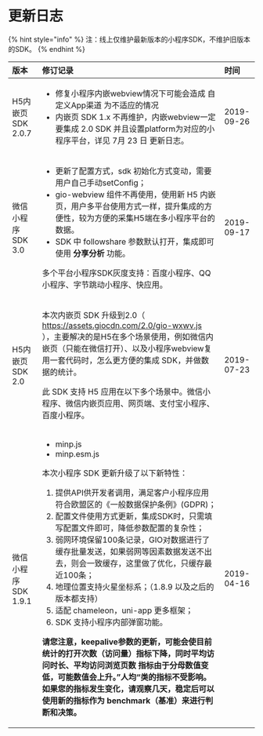 # 更新日志

{% hint style="info" %}
注：线上仅维护最新版本的小程序SDK，不维护旧版本的SDK。
{% endhint %}

<table>
  <thead>
    <tr>
      <th style="text-align:left">&#x7248;&#x672C;</th>
      <th style="text-align:left">&#x4FEE;&#x8BA2;&#x8BB0;&#x5F55;</th>
      <th style="text-align:left">&#x65F6;&#x95F4;</th>
    </tr>
  </thead>
  <tbody>
    <tr>
      <td style="text-align:left">H5&#x5185;&#x5D4C;&#x9875;SDK 2.0.7</td>
      <td style="text-align:left">
        <p></p>
        <ul>
          <li>&#x4FEE;&#x590D;&#x5C0F;&#x7A0B;&#x5E8F;&#x5185;&#x5D4C;webview&#x60C5;&#x51B5;&#x4E0B;&#x53EF;&#x80FD;&#x4F1A;&#x9020;&#x6210;
            &#x81EA;&#x5B9A;&#x4E49;App&#x6E20;&#x9053; &#x4E3A;&#x4E0D;&#x9002;&#x5E94;&#x7684;&#x60C5;&#x51B5;</li>
          <li>&#x5185;&#x5D4C;&#x9875; SDK 1.x &#x4E0D;&#x518D;&#x7EF4;&#x62A4;&#xFF0C;&#x5185;&#x5D4C;webview&#x4E00;&#x5B9A;&#x8981;&#x96C6;&#x6210;
            2.0 SDK &#x5E76;&#x4E14;&#x8BBE;&#x7F6E;platform&#x4E3A;&#x5BF9;&#x5E94;&#x7684;&#x5C0F;&#x7A0B;&#x5E8F;&#x5E73;&#x53F0;&#xFF0C;&#x8BE6;&#x89C1;
            7&#x6708; 23 &#x65E5; &#x66F4;&#x65B0;&#x65E5;&#x5FD7;&#x3002;</li>
        </ul>
      </td>
      <td style="text-align:left">2019-09-26</td>
    </tr>
    <tr>
      <td style="text-align:left">&#x5FAE;&#x4FE1;&#x5C0F;&#x7A0B;&#x5E8F;SDK 3.0</td>
      <td style="text-align:left">
        <p></p>
        <ul>
          <li>&#x66F4;&#x65B0;&#x4E86;&#x914D;&#x7F6E;&#x65B9;&#x5F0F;&#xFF0C;sdk &#x521D;&#x59CB;&#x5316;&#x65B9;&#x5F0F;&#x53D8;&#x52A8;&#xFF0C;&#x9700;&#x8981;&#x7528;&#x6237;&#x81EA;&#x5DF1;&#x624B;&#x52A8;setConfig&#xFF1B;</li>
          <li>gio-webview &#x7EC4;&#x4EF6;&#x4E0D;&#x518D;&#x4F7F;&#x7528;&#xFF0C;&#x4F7F;&#x7528;&#x65B0;
            H5 &#x5185;&#x5D4C;&#x9875;&#xFF0C;&#x7528;&#x6237;&#x591A;&#x5E73;&#x53F0;&#x4F7F;&#x7528;&#x65B9;&#x5F0F;&#x4E00;&#x6837;&#xFF0C;&#x63D0;&#x5347;&#x96C6;&#x6210;&#x7684;&#x65B9;&#x4FBF;&#x6027;&#xFF0C;&#x8F83;&#x4E3A;&#x65B9;&#x4FBF;&#x7684;&#x91C7;&#x96C6;H5&#x7AEF;&#x5728;&#x591A;&#x5C0F;&#x7A0B;&#x5E8F;&#x5E73;&#x53F0;&#x7684;&#x6570;&#x636E;&#x3002;</li>
          <li>SDK &#x4E2D; followshare &#x53C2;&#x6570;&#x9ED8;&#x8BA4;&#x6253;&#x5F00;&#xFF0C;&#x96C6;&#x6210;&#x5373;&#x53EF;&#x4F7F;&#x7528; <b>&#x5206;&#x4EAB;&#x5206;&#x6790;</b> &#x529F;&#x80FD;&#x3002;</li>
        </ul>
        <p>&#x591A;&#x4E2A;&#x5E73;&#x53F0;&#x5C0F;&#x7A0B;&#x5E8F;SDK&#x7070;&#x5EA6;&#x652F;&#x6301;&#xFF1A;&#x767E;&#x5EA6;&#x5C0F;&#x7A0B;&#x5E8F;&#x3001;QQ&#x5C0F;&#x7A0B;&#x5E8F;&#x3001;&#x5B57;&#x8282;&#x8DF3;&#x52A8;&#x5C0F;&#x7A0B;&#x5E8F;&#x3001;&#x5FEB;&#x5E94;&#x7528;&#x3002;</p>
      </td>
      <td style="text-align:left">2019-09-17</td>
    </tr>
    <tr>
      <td style="text-align:left">H5&#x5185;&#x5D4C;&#x9875;SDK 2.0</td>
      <td style="text-align:left">
        <p>&#x672C;&#x6B21;&#x5185;&#x5D4C;&#x9875; SDK &#x5347;&#x7EA7;&#x5230;2.0&#xFF08;
          <a
          href="https://assets.giocdn.com/2.0/gio-wxwv.js
">https://assets.giocdn.com/2.0/gio-wxwv.js
            <br />
            </a>&#xFF09;&#xFF0C;&#x4E3B;&#x8981;&#x89E3;&#x51B3;&#x7684;&#x662F;H5&#x5728;&#x591A;&#x4E2A;&#x573A;&#x666F;&#x4F7F;&#x7528;&#xFF0C;&#x4F8B;&#x5982;&#x5FAE;&#x4FE1;&#x5185;&#x5D4C;&#x9875;&#xFF08;&#x53EA;&#x80FD;&#x5728;&#x5FAE;&#x4FE1;&#x6253;&#x5F00;&#xFF09;&#x3001;&#x4EE5;&#x53CA;&#x5C0F;&#x7A0B;&#x5E8F;webview&#x590D;&#x7528;&#x4E00;&#x5957;&#x4EE3;&#x7801;&#x65F6;&#xFF0C;&#x600E;&#x4E48;&#x66F4;&#x65B9;&#x4FBF;&#x7684;&#x96C6;&#x6210;
            SDK&#xFF0C;&#x5E76;&#x505A;&#x6570;&#x636E;&#x7684;&#x7EDF;&#x8BA1;&#x3002;</p>
        <p>&#x6B64; SDK &#x652F;&#x6301; H5 &#x5E94;&#x7528;&#x5728;&#x4EE5;&#x4E0B;&#x591A;&#x4E2A;&#x573A;&#x666F;&#x4E2D;&#x3002;&#x5FAE;&#x4FE1;&#x5C0F;&#x7A0B;&#x5E8F;&#x3001;&#x5FAE;&#x4FE1;&#x5185;&#x5D4C;&#x9875;&#x5E94;&#x7528;&#x3001;&#x7F51;&#x9875;&#x7AEF;&#x3001;&#x652F;&#x4ED8;&#x5B9D;&#x5C0F;&#x7A0B;&#x5E8F;&#x3001;&#x767E;&#x5EA6;&#x5C0F;&#x7A0B;&#x5E8F;&#x3002;</p>
      </td>
      <td style="text-align:left">2019-07-23</td>
    </tr>
    <tr>
      <td style="text-align:left">&#x5FAE;&#x4FE1;&#x5C0F;&#x7A0B;&#x5E8F;SDK 1.9.1</td>
      <td style="text-align:left">
        <p></p>
        <ul>
          <li>minp.js</li>
          <li>minp.esm.js</li>
        </ul>
        <p>&#x672C;&#x6B21;&#x5C0F;&#x7A0B;&#x5E8F; SDK &#x66F4;&#x65B0;&#x5347;&#x7EA7;&#x4E86;&#x4EE5;&#x4E0B;&#x65B0;&#x7279;&#x6027;&#xFF1A;</p>
        <ol>
          <li>&#x63D0;&#x4F9B;API&#x4F9B;&#x5F00;&#x53D1;&#x8005;&#x8C03;&#x7528;&#xFF0C;&#x6EE1;&#x8DB3;&#x5BA2;&#x6237;&#x5C0F;&#x7A0B;&#x5E8F;&#x5E94;&#x7528;&#x7B26;&#x5408;&#x6B27;&#x76DF;&#x533A;&#x7684;&#x300A;&#x4E00;&#x822C;&#x6570;&#x636E;&#x4FDD;&#x62A4;&#x6761;&#x4F8B;&#x300B;(GDPR)&#xFF1B;</li>
          <li>&#x914D;&#x7F6E;&#x6587;&#x4EF6;&#x4F7F;&#x7528;&#x65B9;&#x5F0F;&#x66F4;&#x65B0;&#xFF0C;&#x96C6;&#x6210;SDK&#x65F6;&#xFF0C;&#x53EA;&#x9700;&#x586B;&#x5199;&#x914D;&#x7F6E;&#x6587;&#x4EF6;&#x5373;&#x53EF;&#xFF0C;&#x964D;&#x4F4E;&#x53C2;&#x6570;&#x914D;&#x7F6E;&#x7684;&#x590D;&#x6742;&#x6027;&#xFF1B;</li>
          <li>&#x5F31;&#x7F51;&#x73AF;&#x5883;&#x4FDD;&#x7559;100&#x6761;&#x8BB0;&#x5F55;&#xFF0C;GIO&#x5BF9;&#x6570;&#x636E;&#x8FDB;&#x884C;&#x4E86;&#x7F13;&#x5B58;&#x6279;&#x91CF;&#x53D1;&#x9001;&#xFF0C;&#x5982;&#x679C;&#x5F31;&#x7F51;&#x7B49;&#x56E0;&#x7D20;&#x6570;&#x636E;&#x53D1;&#x9001;&#x4E0D;&#x51FA;&#x53BB;&#xFF0C;&#x5219;&#x4F1A;&#x4E00;&#x81F4;&#x7F13;&#x5B58;&#xFF0C;&#x8FD9;&#x91CC;&#x505A;&#x4E86;&#x4F18;&#x5316;&#xFF0C;&#x53EA;&#x7F13;&#x5B58;&#x6700;&#x8FD1;100&#x6761;&#xFF1B;</li>
          <li>&#x5730;&#x7406;&#x4F4D;&#x7F6E;&#x652F;&#x6301;&#x706B;&#x661F;&#x5750;&#x6807;&#x7CFB;&#xFF1B;&#xFF08;1.8.9
            &#x4EE5;&#x53CA;&#x4E4B;&#x540E;&#x7684;&#x7248;&#x672C;&#x90FD;&#x652F;&#x6301;&#xFF09;</li>
          <li>&#x9002;&#x914D; chameleon&#xFF0C;uni-app &#x66F4;&#x591A;&#x6846;&#x67B6;&#xFF1B;</li>
          <li>SDK &#x652F;&#x6301;&#x5C0F;&#x7A0B;&#x5E8F;&#x5185;&#x90E8;&#x5F39;&#x7A97;&#x529F;&#x80FD;&#x3002;</li>
        </ol>
        <p><b>&#x8BF7;&#x60A8;&#x6CE8;&#x610F;&#xFF0C;keepalive&#x53C2;&#x6570;&#x7684;&#x66F4;&#x65B0;&#xFF0C;&#x53EF;&#x80FD;&#x4F1A;&#x4F7F;&#x76EE;&#x524D;&#x7EDF;&#x8BA1;&#x7684;&#x6253;&#x5F00;&#x6B21;&#x6570;&#xFF08;&#x8BBF;&#x95EE;&#x91CF;&#xFF09;&#x6307;&#x6807;&#x4E0B;&#x964D;&#xFF0C;&#x540C;&#x65F6;&#x5E73;&#x5747;&#x8BBF;&#x95EE;&#x65F6;&#x957F;&#x3001;&#x5E73;&#x5747;&#x8BBF;&#x95EE;&#x6D4F;&#x89C8;&#x9875;&#x6570; &#x6307;&#x6807;&#x7531;&#x4E8E;&#x5206;&#x6BCD;&#x6570;&#x503C;&#x53D8;&#x4F4E;&#xFF0C;&#x53EF;&#x80FD;&#x6570;&#x503C;&#x4F1A;&#x4E0A;&#x5347;&#x3002;&#x201D;&#x4EBA;&#x5747;&#x201C;&#x7C7B;&#x7684;&#x6307;&#x6807;&#x4E0D;&#x53D7;&#x5F71;&#x54CD;&#x3002; &#x5982;&#x679C;&#x60A8;&#x7684;&#x6307;&#x6807;&#x53D1;&#x751F;&#x53D8;&#x5316;&#xFF0C;&#x8BF7;&#x89C2;&#x5BDF;&#x51E0;&#x5929;&#xFF0C;&#x7A33;&#x5B9A;&#x540E;&#x53EF;&#x4EE5;&#x4F7F;&#x7528;&#x65B0;&#x7684;&#x6307;&#x6807;&#x4F5C;&#x4E3A; benchmark&#xFF08;&#x57FA;&#x51C6;&#xFF09;&#x6765;&#x8FDB;&#x884C;&#x5224;&#x65AD;&#x548C;&#x51B3;&#x7B56;&#x3002;</b>
          <br
          />
        </p>
      </td>
      <td style="text-align:left">2019-04-16</td>
    </tr>
  </tbody>
</table>